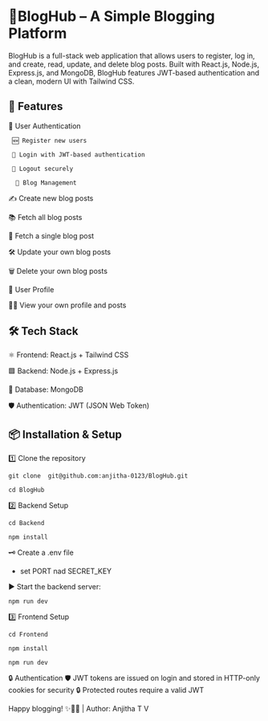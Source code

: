 # 📝BlogHub – A Simple Blogging Platform

BlogHub is a full-stack web application that allows users to register, log in, and create, read, update, and delete blog posts. Built with React.js, Node.js, Express.js, and MongoDB, BlogHub features JWT-based authentication and a clean, modern UI with Tailwind CSS.

##  🌟 Features

🔐 User Authentication

     🆕 Register new users

     🔑 Login with JWT-based authentication

     🚪 Logout securely

      📰 Blog Management


✍️ Create new blog posts

📚 Fetch all blog posts

📄 Fetch a single blog post

🛠️ Update your own blog posts

🗑️ Delete your own blog posts

👤 User Profile


🧑‍💻 View your own profile and posts

## 🛠️ Tech Stack

⚛️ Frontend: React.js + Tailwind CSS 

🟩 Backend: Node.js + Express.js 

🍃 Database: MongoDB

🛡️ Authentication: JWT (JSON Web Token)

## 📦 Installation & Setup

1️⃣ Clone the repository

```
git clone  git@github.com:anjitha-0123/BlogHub.git

```
```
cd BlogHub
```
2️⃣ Backend Setup
```
cd Backend
```
```
npm install
```

🗝️ Create a .env file

- set PORT nad SECRET_KEY

▶️ Start the backend server:

```
npm run dev
```
3️⃣ Frontend Setup

```
cd Frontend
```
```
npm install
```
```
npm run dev
```

🔒 Authentication
🛡️ JWT tokens are issued on login and stored in HTTP-only cookies for security
🔒 Protected routes require a valid JWT

  
Happy blogging! ✨📝🚀  | Author: Anjitha T V


